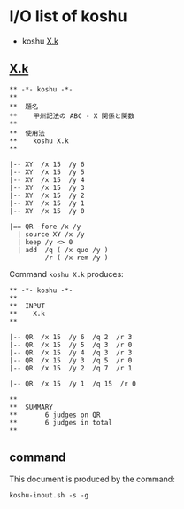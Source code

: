 # I/O list of koshu

- koshu  [X.k](#xk)



## [X.k](X.k)

```
** -*- koshu -*-
**
**  題名
**    甲州記法の ABC - X 関係と関数
**
**  使用法
**    koshu X.k
**

|-- XY  /x 15  /y 6
|-- XY  /x 15  /y 5
|-- XY  /x 15  /y 4
|-- XY  /x 15  /y 3
|-- XY  /x 15  /y 2
|-- XY  /x 15  /y 1
|-- XY  /x 15  /y 0

|== QR -fore /x /y
  | source XY /x /y
  | keep /y <> 0
  | add  /q ( /x quo /y )
         /r ( /x rem /y )

```

Command `koshu X.k` produces:

```
** -*- koshu -*-
**
**  INPUT
**    X.k
**

|-- QR  /x 15  /y 6  /q 2  /r 3
|-- QR  /x 15  /y 5  /q 3  /r 0
|-- QR  /x 15  /y 4  /q 3  /r 3
|-- QR  /x 15  /y 3  /q 5  /r 0
|-- QR  /x 15  /y 2  /q 7  /r 1

|-- QR  /x 15  /y 1  /q 15  /r 0

**
**  SUMMARY
**       6 judges on QR
**       6 judges in total
**
```



## command

This document is produced by the command:

```
koshu-inout.sh -s -g
```
